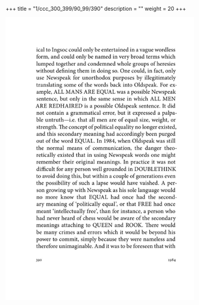 +++
title = "1/ccc_300_399/90_99/390"
description = ""
weight = 20
+++

<img class="center-fit-jpg" src="/jpg_/out_jpg_1984__390.jpg" ></img>

